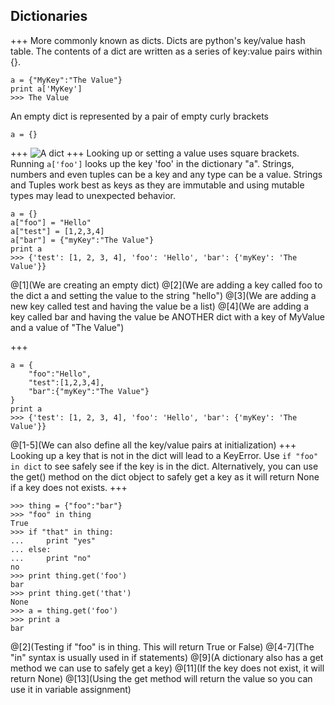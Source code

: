 ## Dictionaries
+++
More commonly known as dicts. Dicts are python's key/value hash table. The contents of a dict are written as a series of key:value pairs within {}.
```
a = {"MyKey":"The Value"}
print a['MyKey']
>>> The Value
```
An empty dict is represented by a pair of empty curly brackets
```
a = {}
```
+++
![A dict](https://developers.google.com/edu/python/images/dict.png)
+++
Looking up or setting a value uses square brackets. Running `a['foo']` looks up the key 'foo' in the dictionary "a". Strings, numbers and even tuples can be a key and any type can be a value. Strings and Tuples work best as keys as they are immutable and using mutable types may lead to unexpected behavior.
```
a = {}
a["foo"] = "Hello"
a["test"] = [1,2,3,4]
a["bar"] = {"myKey":"The Value"}
print a
>>> {'test': [1, 2, 3, 4], 'foo': 'Hello', 'bar': {'myKey': 'The Value'}}
```
@[1](We are creating an empty dict)
@[2](We are adding a key called foo to the dict a and setting the value to the string "hello")
@[3](We are adding a new key called test and having the value be a list)
@[4](We are adding a key called bar and having the value be ANOTHER dict with a key of MyValue and a value of "The Value")

+++
```
a = {
    "foo":"Hello",
    "test":[1,2,3,4],
    "bar":{"myKey":"The Value"}
}
print a
>>> {'test': [1, 2, 3, 4], 'foo': 'Hello', 'bar': {'myKey': 'The Value'}}
```
@[1-5](We can also define all the key/value pairs at initialization)
+++
Looking up a key that is not in the dict will lead to a KeyError. Use `if "foo" in dict` to see safely see if the key is in the dict. Alternatively, you can use the get() method on the dict object to safely get a key as it will return None if a key does not exists.
+++
```
>>> thing = {"foo":"bar"}
>>> "foo" in thing
True
>>> if "that" in thing:
...     print "yes"
... else:
...     print "no"
no
>>> print thing.get('foo')
bar
>>> print thing.get('that')
None
>>> a = thing.get('foo')
>>> print a
bar
```
@[2](Testing if "foo" is in thing. This will return True or False)
@[4-7](The "in" syntax is usually used in if statements)
@[9](A dictionary also has a get method we can use to safely get a key)
@[11](If the key does not exist, it will return None)
@[13](Using the get method will return the value so you can use it in variable assignment)
